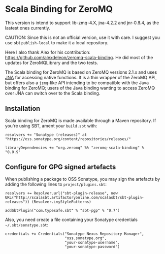 # Scala Binding for ZeroMQ

This version is intend to support lib-zmq-4.X, jna-4.2.2 and jnr-0.8.4, as the lastest ones currently.

CAUTION: Since this is not an official version, use it with care. I suggest you use sbt `publish-local` to make it a local repository.

Here I also thank Alex for his contribution: https://github.com/alexdeleon/zeromq-scala-binding. He did most of the updates for ZeroMQLibrary and the two tests.

The Scala binding for ZeroMQ is based on ZeroMQ versions 2.1.x and uses [JNA][]
for accessing native functions. It is a thin wrapper of the ZeroMQ API, but
offers also a `jzmq`-like API intending to be compatible with the Java binding
for ZeroMQ; users of the Java binding wanting to access ZeroMQ over JNA can
switch over to the Scala binding.

[JNA]: https://github.com/twall/jna

## Installation

Scala binding for ZeroMQ is made available through a Maven repository. If
you're using SBT, ament your `build.sbt` with:

````
resolvers += "Sonatype (releases)" at "https://oss.sonatype.org/content/repositories/releases/"

libraryDependencies += "org.zeromq" %% "zeromq-scala-binding" % "0.0.9"
````

## Configure for GPG signed artefacts

When publishing a package to OSS Sonatype, you may sign the artefacts by adding
the following lines to `project/plugins.sbt`:

````
resolvers += Resolver.url("sbt-plugin-release", new URL("http://scalasbt.artifactoryonline.com/scalasbt/sbt-plugin-releases")) (Resolver.ivyStylePatterns)

addSbtPlugin("com.typesafe.sbt" % "sbt-pgp" % "0.7")
````

Also, you need create a file containing your Sonatype credentials
`~/.sbt/sonatype.sbt`:

````
credentials += Credentials("Sonatype Nexus Repository Manager",
                           "oss.sonatype.org",
                           "your-sonatype-username",
                           "your-sonatype-password")
````
